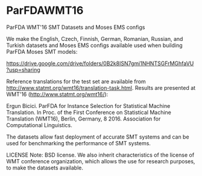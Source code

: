 # ParFDAWMT16
ParFDA WMT'16 SMT Datasets and Moses EMS configs

We make the English, Czech, Finnish, German, Romanian, Russian, and Turkish datasets and Moses EMS configs available used when building ParFDA Moses SMT models:

https://drive.google.com/drive/folders/0B2k8ISN7gmi1NHNTSGFrMGhfaVU?usp=sharing

Reference translations for the test set are available from http://www.statmt.org/wmt16/translation-task.html. Results are presented at WMT'16 (http://www.statmt.org/wmt16/):

Ergun Bicici. ParFDA for Instance Selection for Statistical Machine Translation. In Proc. of the First Conference on Statistical Machine Translation (WMT16), Berlin, Germany, 8 2016. Association for Computational Linguistics.

The datasets allow fast deployment of accurate SMT systems and can be used for benchmarking the performance of SMT systems.

LICENSE Note: BSD license. We also inherit characteristics of the license of WMT conference organization, which allows the use for research purposes, to make the datasets available.
